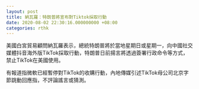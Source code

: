 ```yaml
---
layout: post
title: 納瓦羅：特朗普將宣布對Tiktok採取行動
date: 2020-08-02 22:30:16.000000000 +08:00
categories: rthk
---
```


美國白宮貿易顧問納瓦羅表示，總統特朗普將於當地星期日或星期一，向中國社交媒體抖音海外版TikTok採取行動，特朗普日前揚言將透過簽署行政命令等方式，禁止TikTok在美國使用。

有報道指微軟已經暫停對TikTok的收購行動，內地傳媒引述TikTok母公司北京字節跳動回應指，不評論謠言或猜測。
